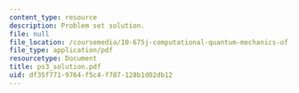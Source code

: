 ```yaml
---
content_type: resource
description: Problem set solution.
file: null
file_location: /coursemedia/10-675j-computational-quantum-mechanics-of-molecular-and-extended-systems-fall-2004/df35f7719764f5c4f787128b1d02db12_ps3_solution.pdf
file_type: application/pdf
resourcetype: Document
title: ps3_solution.pdf
uid: df35f771-9764-f5c4-f787-128b1d02db12
---
```

